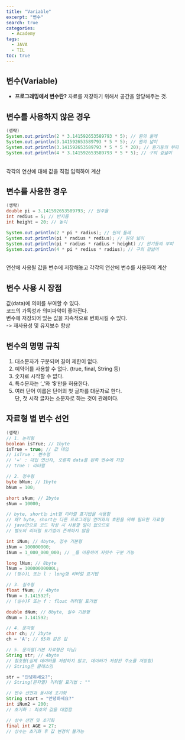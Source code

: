 ```yaml
---
title: "Variable"
excerpt: "변수"
search: true
categories: 
  - Academy
tags: 
  - JAVA
  - TIL
toc: true
---
```

## 변수(Variable)
- **프로그래밍에서 변수란?**
자료를 저장하기 위해서 공간을 할당해주는 것.<br/>

## 변수를 사용하지 않은 경우

```java
(생략)
System.out.println(2 * 3.141592653589793 * 5); // 원의 둘레
System.out.println(3.141592653589793 * 5 * 5); // 원의 넓이
System.out.println(3.141592653589793 * 5 * 5 * 20); // 원기둥의 부피
System.out.println(4 * 3.141592653589793 * 5 * 5); // 구의 겉넓이
```
<br/>
각각의 연산에 대해 값을 직접 입력하여 계산
<br/>

## 변수를 사용한 경우

```java
(생략)
double pi = 3.141592653589793; // 원주율
int redius = 5; // 반지름
int height = 20; // 높이

System.out.println(2 * pi * radius); // 원의 둘레
System.out.println(pi * radius * redius); // 원의 넓이
System.out.println(pi * radius * radius * height) // 원기둥의 부피
System.out.println(4 * pi * redius * radius); // 구의 겉넓이
```
<br/>
연산에 사용될 값을 변수에 저장해놓고 각각의 연산에 변수를 사용하여 계산
<br/>

## 변수 사용 시 장점

값(data)에 의미를 부여할 수 있다.<br/>
코드의 가독성과 의미파악이 좋아진다.<br/>
변수에 저장되어 있는 값을 지속적으로 변화시킬 수 있다.<br/>
 -> 재사용성 및 유지보수 향상

## 변수의 명명 규칙

1. 대소문자가 구분되며 길이 제한이 없다.<br/>
2. 예약어를 사용할 수 없다.
   (true, final, String 등)<br/>
3. 숫자로 시작할 수 없다.<br/>
4. 특수문자는 ‘_’와 ‘$’만을 허용한다.<br/>
5. 여러 단어 이름은 단어의 첫 글자를 대문자로 한다.<br/>
   단, 첫 시작 글자는 소문자로 하는 것이 관례이다.<br/>

## 자료형 별 변수 선언

```java
(생략)
// 1. 논리형
boolean isTrue; // 1byte
isTrue = true; // 값 대입
// isTrue : 변수명
// '=' : 대입 연산자, 오른쪽 data를 왼쪽 변수에 저장
// true : 리터럴

// 2. 정수형
byte bNum; // 1byte
bNum = 100;

short sNum; // 2byte
sNum = 10000;

// byte, short는 int형 리터럴 표기법을 사용함
// 왜? byte, short는 다른 프로그래밍 언어와의 호환을 위해 필요한 자료형
// java만으로 코드 작성 시 사용할 일이 없으므로 
// 별도의 리터럴 표기법이 존재하지 않음

int iNum; // 4byte, 정수 기본형
iNum = 100000000;
iNum = 1_000_000_000; // _를 이용하여 자릿수 구분 가능

long lNum; // 8byte
lNum = 10000000000L;
// (정수)L 또는 l : long형 리터럴 표기법

// 3. 실수형
float fNum; // 4byte
fNum = 3.141592f;
// (실수)F 또는 f : float 리터럴 표기법

double dNum; // 8byte, 실수 기본형
dNum = 3.141592;

// 4. 문자형
char ch; // 2byte
ch = 'A'; // 65와 같은 값

// 5. 문자열(기본 자료형은 아님)
String str; // 4byte
// 참조형(실제 데이터를 저장하지 않고, 데이터가 저장된 주소를 저장함)
// String은 클래스임

str = "안녕하세요?";
// String(문자열) 리터럴 표기법 : ""

// 변수 선언과 동시에 초기화
String start = "안녕하세요?"
int iNum2 = 200;
// 초기화 : 최초의 값을 대입함

// 상수 선언 및 초기화
final int AGE = 27;
// 상수는 초기화 후 값 변경이 불가능
```
<br/>